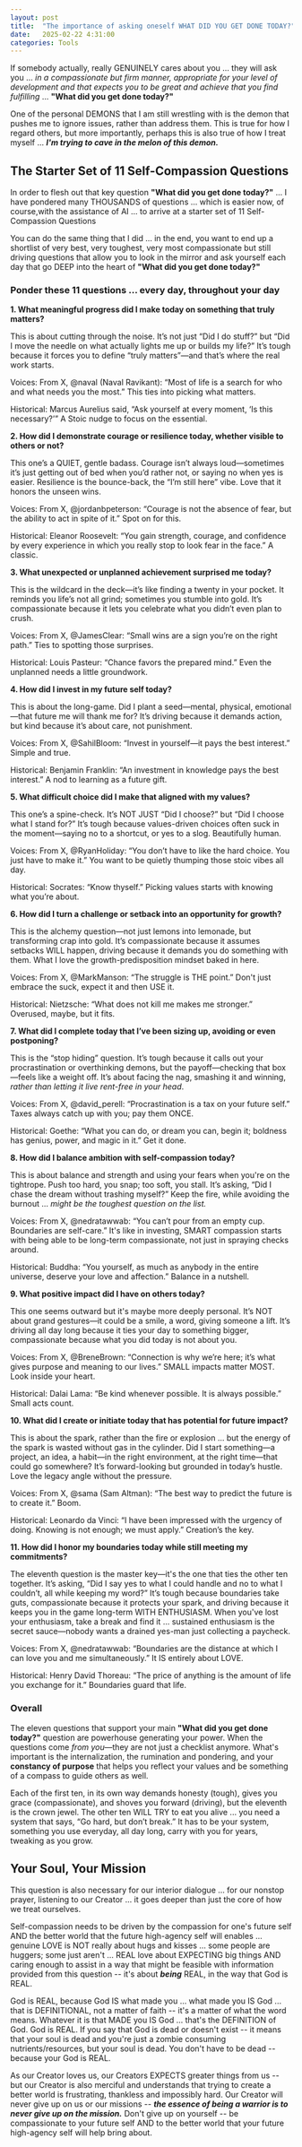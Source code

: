 ```yaml
---
layout: post
title:  "The importance of asking oneself WHAT DID YOU GET DONE TODAY?"
date:   2025-02-22 4:31:00
categories: Tools
---
```



If somebody actually, really GENUINELY cares about you ... they will ask you ... *in a compassionate but firm manner, appropriate for your level of development and that expects you to be great and achieve that you find fulfilling* ... **"What did you get done today?"**  

One of the personal DEMONS that I am still wrestling with is the demon that pushes me to ignore issues, rather than address them. This is true for how I regard others, but more importantly, perhaps this is also true of how I treat myself ... ***I'm trying to cave in the melon of this demon.***

## The Starter Set of 11 Self-Compassion Questions

In order to flesh out that key question **"What did you get done today?"** ... I have pondered many THOUSANDS of questions ... which is easier now, of course,with the assistance of AI ... to arrive at a starter set of 11 Self-Compassion Questions

You can do the same thing that I did ... in the end, you want to end up a shortlist of very best, very toughest, very most compassionate but still driving questions that allow you to look in the mirror and ask yourself each day that go DEEP into the heart of **"What did you get done today?"**

### Ponder these 11 questions ... every day, throughout your day

**1. What meaningful progress did I make today on something that truly matters?**

This is about cutting through the noise. It’s not just “Did I do stuff?” but “Did I move the needle on what actually lights me up or builds my life?” It’s tough because it forces you to define “truly matters”—and that’s where the real work starts.

Voices: From X, @naval (Naval Ravikant): “Most of life is a search for who and what needs you the most.” This ties into picking what matters.  

Historical: Marcus Aurelius said, “Ask yourself at every moment, ‘Is this necessary?’” A Stoic nudge to focus on the essential.

**2. How did I demonstrate courage or resilience today, whether visible to others or not?**

This one’s a QUIET, gentle badass. Courage isn’t always loud—sometimes it’s just getting out of bed when you’d rather not, or saying no when yes is easier. Resilience is the bounce-back, the “I’m still here” vibe. Love that it honors the unseen wins.

Voices:  From X, @jordanbpeterson: “Courage is not the absence of fear, but the ability to act in spite of it.” Spot on for this.  

Historical: Eleanor Roosevelt: “You gain strength, courage, and confidence by every experience in which you really stop to look fear in the face.” A classic.

**3. What unexpected or unplanned achievement surprised me today?**

This is the wildcard in the deck—it’s like finding a twenty in your pocket. It reminds you life’s not all grind; sometimes you stumble into gold. It’s compassionate because it lets you celebrate what you didn’t even plan to crush.

Voices: From X, @JamesClear: “Small wins are a sign you’re on the right path.” Ties to spotting those surprises.  

Historical: Louis Pasteur: “Chance favors the prepared mind.” Even the unplanned needs a little groundwork.

**4. How did I invest in my future self today?**

This is about the long-game. Did I plant a seed—mental, physical, emotional—that future me will thank me for? It’s driving because it demands action, but kind because it’s about care, not punishment.

Voices:  From X, @SahilBloom: “Invest in yourself—it pays the best interest.” Simple and true.  

Historical: Benjamin Franklin: “An investment in knowledge pays the best interest.” A nod to learning as a future gift.

**5. What difficult choice did I make that aligned with my values?**

This one’s a spine-check. It’s NOT JUST “Did I choose?” but “Did I choose what I stand for?” It’s tough because values-driven choices often suck in the moment—saying no to a shortcut, or yes to a slog. Beautifully human.

Voices:  From X, @RyanHoliday: “You don’t have to like the hard choice. You just have to make it.” You want to be quietly thumping those stoic vibes all day.  

Historical: Socrates: “Know thyself.” Picking values starts with knowing what you’re about.

**6. How did I turn a challenge or setback into an opportunity for growth?**

This is the alchemy question—not just lemons into lemonade, but transforming crap into gold. It’s compassionate because it assumes setbacks WILL happen, driving because it demands you do something with them. What I love the growth-predisposition mindset baked in here.

Voices:  From X, @MarkManson: “The struggle is THE point.” Don't just embrace the suck, expect it and then USE it.  

Historical: Nietzsche: “What does not kill me makes me stronger.” Overused, maybe, but it fits.

**7. What did I complete today that I’ve been sizing up, avoiding or even postponing?**

This is the “stop hiding” question. It’s tough because it calls out your procrastination or overthinking demons, but the payoff—checking that box—feels like a weight off. It’s about facing the nag, smashing it and winning, *rather than letting it live rent-free in your head*.

Voices:  From X, @david_perell: “Procrastination is a tax on your future self.” Taxes always catch up with you; pay them ONCE.

Historical: Goethe: “What you can do, or dream you can, begin it; boldness has genius, power, and magic in it.” Get it done.

**8. How did I balance ambition with self-compassion today?**

This is about balance and strength and using your fears when you're on the tightrope. Push too hard, you snap; too soft, you stall. It’s asking, “Did I chase the dream without trashing myself?” Keep the fire, while avoiding the burnout ... *might be the toughest question on the list.*

Voices:  From X, @nedratawwab: “You can’t pour from an empty cup. Boundaries are self-care.” It's like in investing, SMART compassion starts with being able to be long-term compassionate, not just in spraying checks around.

Historical: Buddha: “You yourself, as much as anybody in the entire universe, deserve your love and affection.” Balance in a nutshell.

**9. What positive impact did I have on others today?**

This one seems outward but it's maybe more deeply personal. It’s NOT about grand gestures—it could be a smile, a word, giving someone a lift. It’s driving all day long because it ties your day to something bigger, compassionate because what you did today is not about you.

Voices:  From X, @BreneBrown: “Connection is why we’re here; it’s what gives purpose and meaning to our lives.” SMALL impacts matter MOST. Look inside your heart.

Historical: Dalai Lama: “Be kind whenever possible. It is always possible.” Small acts count.

**10. What did I create or initiate today that has potential for future impact?**

This is about the spark, rather than the fire or explosion ... but the energy of the spark is wasted without gas in the cylinder. Did I start something—a project, an idea, a habit—in the right environment, at the right time—that could go somewhere? It’s forward-looking but grounded in today’s hustle. Love the legacy angle without the pressure.

Voices:  From X, @sama (Sam Altman): “The best way to predict the future is to create it.” Boom.  

Historical: Leonardo da Vinci: “I have been impressed with the urgency of doing. Knowing is not enough; we must apply.” Creation’s the key.

**11. How did I honor my boundaries today while still meeting my commitments?**

The eleventh question is the master key—it's the one that ties the other ten together. It’s asking, “Did I say yes to what I could handle and no to what I couldn’t, all while keeping my word?” It’s tough because boundaries take guts, compassionate because it protects your spark, and driving because it keeps you in the game long-term WITH ENTHUSIASM. When you've lost your enthusiasm, take a break and find it ... sustained enthusiasm is the secret sauce—nobody wants a drained yes-man just collecting a paycheck.

Voices:  From X, @nedratawwab: “Boundaries are the distance at which I can love you and me simultaneously.” It IS entirely about LOVE.  

Historical: Henry David Thoreau: “The price of anything is the amount of life you exchange for it.” Boundaries guard that life.

### Overall
The eleven questions that support your main **"What did you get done today?"** question are powerhouse generating your power. When the questions come *from you*—they are not just a checklist anymore. What's important is the internalization, the rumination and pondering, and your **constancy of purpose** that helps you reflect your values and be something of a compass to guide others as well.

Each of the first ten, in its own way demands honesty (tough), gives you grace (compassionate), and shoves you forward (driving), but the eleventh is the crown jewel.  The other ten WILL TRY to eat you alive ... you need a system that says, “Go hard, but don’t break.” It has to be your system, something you use everyday, all day long, carry with you for years, tweaking as you grow. 

## Your Soul, Your Mission

This question is also necessary for our interior dialogue ... for our nonstop prayer, listening to our Creator ... it goes deeper than just the core of how we treat ourselves.

Self-compassion needs to be driven by the compassion for one's future self AND the better world that the future high-agency self will enables ... genuine LOVE is NOT really about hugs and kisses ... some people are huggers; some just aren't ... REAL love about EXPECTING big things AND caring enough to assist in a way that might be feasible with information provided from this question -- it's about ***being*** REAL, in the way that God is REAL.

God is REAL, because God IS what made you ... what made you IS God ... that is DEFINITIONAL, not a matter of faith -- it's a matter of what the word means. Whatever it is that MADE you IS God ... that's the DEFINITION of God. God is REAL. If you say that God is dead or doesn't exist -- it means that your soul is dead and you're just a zombie consuming nutrients/resources, but your soul is dead. You don't have to be dead -- because your God is REAL.

As our Creator loves us, our Creators EXPECTS greater things from us -- but our Creator is also merciful and understands that trying to create a better world is frustrating, thankless and impossibly hard. Our Creator will never give up on us or our missions -- ***the essence of being a warrior is to never give up on the mission.*** Don't give up on yourself -- be compassionate to your future self AND to the better world that your future high-agency self will help bring about.
